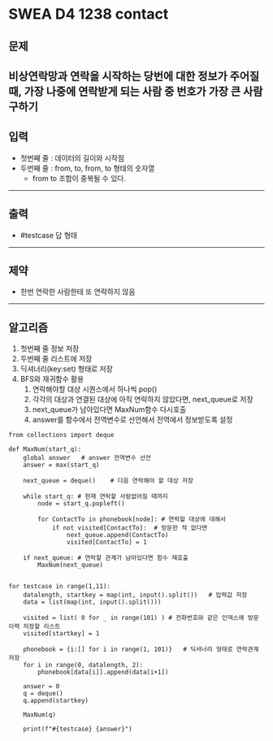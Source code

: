 # SWEA D4 1238 contact

## 문제
비상연락망과 연락을 시작하는 당번에 대한 정보가 주어질 때, 가장 나중에 연락받게 되는 사람 중 번호가 가장 큰 사람 구하기
---
## 입력
- 첫번째 줄 : 데이터의 길이와 시작점
- 두번째 줄 : from, to, from, to 형태의 숫자열
    - from to 조합이 중복될 수 있다.
---
## 출력
- #testcase 답 형태
---
## 제약
- 한번 연락한 사람한테 또 연락하지 않음
---
## 알고리즘
1. 첫번째 줄 정보 저장
2. 두번째 줄 리스트에 저장
3. 딕셔너리(key:set) 형태로 저장
4. BFS와 재귀함수 활용
    1. 연락해야할 대상 시퀀스에서 하나씩 pop()
    2. 각각의 대상과 연결된 대상에 아직 연락하지 않았다면, next_queue로 저장
    3. next_queue가 남아있다면 MaxNum함수 다시호출
    4. answer를 함수에서 전역변수로 선언해서 전역에서 정보받도록 설정

```
from collections import deque

def MaxNum(start_q):
    global answer   # answer 전역변수 선언
    answer = max(start_q)

    next_queue = deque()    # 다음 연락해야 할 대상 저장

    while start_q: # 현재 연락할 사람없어질 때까지
        node = start_q.popleft()
        
        for ContactTo in phonebook[node]: # 연락할 대상에 대해서
            if not visited[ContactTo]:  # 방문한 적 없다면
                next_queue.append(ContactTo)
                visited[ContactTo] = 1

    if next_queue: # 연락할 관계가 남아있다면 함수 재호출
        MaxNum(next_queue)


for testcase in range(1,11):
    datalength, startkey = map(int, input().split())   # 입력값 저장
    data = list(map(int, input().split()))

    visited = list( 0 for _ in range(101) ) # 전화번호와 같은 인덱스에 방문 이력 저장할 리스트
    visited[startkey] = 1

    phonebook = {i:[] for i in range(1, 101)}   # 딕셔너리 형태로 연락관계 저장
    for i in range(0, datalength, 2):
        phonebook[data[i]].append(data[i+1])
    
    answer = 0
    q = deque()
    q.append(startkey)

    MaxNum(q)
    
    print(f"#{testcase} {answer}")
```